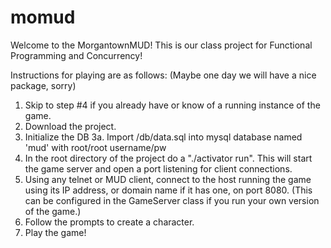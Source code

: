 momud
=====
Welcome to the MorgantownMUD! This is our class project for Functional Programming and Concurrency!

Instructions for playing are as follows:
(Maybe one day we will have a nice package, sorry)
1. Skip to step #4 if you already have or know of a running instance of the game.
2. Download the project.
3. Initialize the DB
	3a. Import /db/data.sql into mysql database named 'mud' with root/root username/pw
4. In the root directory of the project do a "./activator run". This will start the game server and open a port listening for client connections.
5. Using any telnet or MUD client, connect to the host running the game using its IP address, or domain name if it has one, on port 8080. (This can be configured in the GameServer class if you run your own version of the game.)
6. Follow the prompts to create a character.
7. Play the game!
